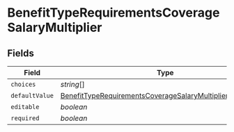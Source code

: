 # BenefitTypeRequirementsCoverageSalaryMultiplier


## Fields

| Field                                                                                                                                             | Type                                                                                                                                              | Required                                                                                                                                          | Description                                                                                                                                       |
| ------------------------------------------------------------------------------------------------------------------------------------------------- | ------------------------------------------------------------------------------------------------------------------------------------------------- | ------------------------------------------------------------------------------------------------------------------------------------------------- | ------------------------------------------------------------------------------------------------------------------------------------------------- |
| `choices`                                                                                                                                         | *string*[]                                                                                                                                        | :heavy_minus_sign:                                                                                                                                | N/A                                                                                                                                               |
| `defaultValue`                                                                                                                                    | [BenefitTypeRequirementsCoverageSalaryMultiplierDefaultValue](../../models/shared/benefittyperequirementscoveragesalarymultiplierdefaultvalue.md) | :heavy_minus_sign:                                                                                                                                | N/A                                                                                                                                               |
| `editable`                                                                                                                                        | *boolean*                                                                                                                                         | :heavy_minus_sign:                                                                                                                                | N/A                                                                                                                                               |
| `required`                                                                                                                                        | *boolean*                                                                                                                                         | :heavy_minus_sign:                                                                                                                                | N/A                                                                                                                                               |